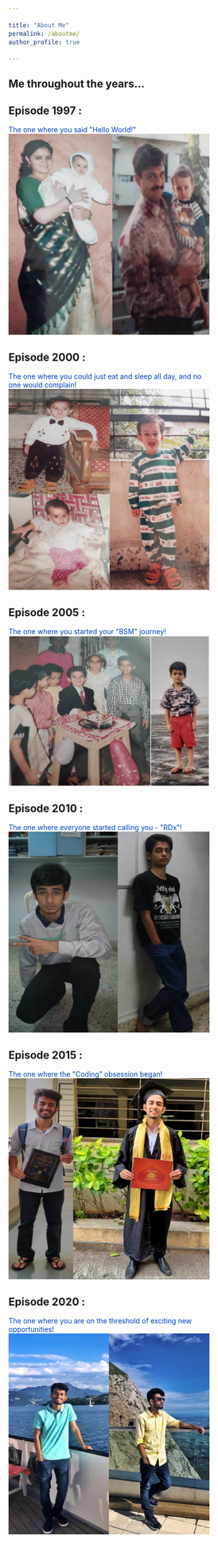```yaml
---

title: "About Me"
permalink: /aboutme/
author_profile: true

---
```



<html>
<head>
<meta name="viewport" content="width=device-width, initial-scale=1.0">
<style>
* {
  box-sizing: border-box;
}

body {
  background-color: white;
  font-family: Helvetica, sans-serif;

}

/* The actual timeline (the vertical ruler) */
.timeline {
  position: relative;
  max-width: 1200px;
  margin: 0 auto;
}

/* The actual timeline (the vertical ruler) */
.timeline::after {
  content: '';
  position: absolute;
  width: 4px;
  background-color: #6D7B8D;
  top: 0;
  bottom: 0;
  left: 50%;
  margin-left: -3px;
}

/* Container around content */
.container {
  padding: 4px 20px;
  position: relative;
  background-color: #F0FFFF;
  border: 1px solid #6F4E37;
  width: 50%;
}


/* Place the container to the left */
.left {
  left: 0;
}

/* Place the container to the right */
.right {
  left: 50%;
}




/* The actual content */
.content {
  padding: 10px 15px;
  background-color: #F0FFFF;
  position: relative;
  border-radius: 6px;
}

/* Media queries - Responsive timeline on screens less than 600px wide */
@media screen and (max-width: 600px) {
  /* Place the timelime to the left */
  .timeline::after {
  left: 31px;
  }
  
  /* Full-width containers */
  .container {
  width: 100%;
  padding-left: 70px;
  padding-right: 25px;
  }


  
  /* Make all right containers behave like the left ones */
  .right {
  left: 0%;
  }
}
</style>
</head>
<body>

 <h2>Me throughout the years...</h2>
 
<div class="timeline">
  <div class="container left">
    <div class="content">
      <h2> Episode 1997 :</h2>
        <p style="color:#0041C2">The one where you said "Hello World!"
          <img src="/images/2.JPG">
        </p>
    </div>
  </div>
  <div class="container right">
    <div class="content">
      <h2> Episode 2000 : </h2>
       <p style="color:#0041C2">The one where you could just eat and sleep all day, and no one would complain!
         <img src="/images/3.JPEG">  
        </p>
    </div>
  </div>
  <div class="container left">
    <div class="content">
      <h2>Episode 2005 :</h2>
       <p style="color:#0041C2">The one where you started your "BSM" journey!
        <img src="/images/5.JPG">
      </p>
    </div>
  </div>
  <div class="container right">
    <div class="content">
      <h2>Episode 2010 :</h2>
        <p style="color:#0041C2">The one where everyone started calling you - "RDx"! 
        <img src="/images/6.JPG">
      </p>
    </div>
  </div>
  <div class="container left">
    <div class="content">
      <h2>Episode 2015 :</h2>
       <p style="color:#0041C2">The one where the "Coding" obsession began! 
        <img src="/images/1.JPEG">
      </p>
    </div>
  </div>
  <div class="container right">
    <div class="content">
      <h2>Episode 2020 :</h2>
       <p style="color:#0041C2">The one where you are on the threshold of exciting new opportunities! 
         <img src="/images/4.JPG">
      </p>   
    </div>
  </div>
</div>

</body>
</html>
  


 
 

 


  

     



